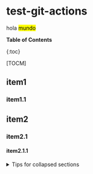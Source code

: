 # test-git-actions

hola <mark>mundo</mark>

**Table of Contents**

{:toc}

[TOCM]

## item1

### item1.1

## item2

### item2.1

#### item2.1.1

<details>
<summary>Tips for collapsed sections</summary>

### You can add a header

You can add text within a collapsed section. 

You can add an image or a code block, too.

```ruby
   puts "Hello World"
```
</details>
